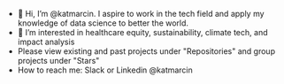 - 👋 Hi, I’m @katmarcin. I aspire to work in the tech field and apply my knowledge of data science to better the world.
- 👀 I’m interested in healthcare equity, sustainability, climate tech, and impact analysis
- Please view existing and past projects under "Repositories" and group projects under "Stars"
- How to reach me: Slack or Linkedin @katmarcin

<!---
katmarcin/katmarcin is a ✨ special ✨ repository because its `README.md` (this file) appears on your GitHub profile.
You can click the Preview link to take a look at your changes.
--->
